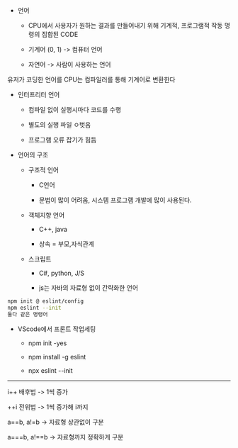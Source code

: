 - 언어
  
  - CPU에서 사용자가 원하는 결과를 만들어내기 위해 기계적, 프로그램적 작동 명령의 집합된 CODE
  
  - 기계어 (0, 1) -> 컴퓨터 언어
  
  - 자연어 -> 사람이 사용하는 언어

유저가 코딩한 언어를 CPU는 컴파일러를 통해 기계어로 변환한다

- 인터프리터 언어
  
  - 컴파일 없이 실행시마다 코드를 수행
  
  - 별도의 실행 파일 ㅇ벗음
  
  - 프로그램 오류 잡기가 힘듬

- 언어의 구조
  
  - 구조적 언어
    
    - C언어
    
    - 문법이 많이 어려움, 시스템 프로그램 개발에 많이 사용된다.
  
  - 객체지향 언어
    
    - C++, java
    
    - 상속 = 부모,자식관계
  
  - 스크립트
    
    - C#, python, J/S
    
    - js는 자바의 자료형 없이 간략화한 언어

```bash
npm init @ eslint/config
npm eslint --init
둘다 같은 명령어
```


- VScode에서 프론트 작업세팅
  
  - npm init -yes
  
  - npm install -g eslint
  
  - npx eslint --init

------------------

i++ 배후법 -> 1씩 증가

++i 전위법 -> 1씩 증가해 i까지 

a==b, a!=b -> 자료형 상관없이 구분

a===b, a!==b -> 자료형까지 정확하게 구분
